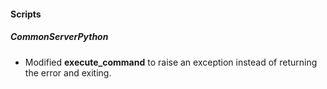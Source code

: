 
#### Scripts
##### CommonServerPython
- Modified **execute_command** to raise an exception instead of returning the error and exiting.
